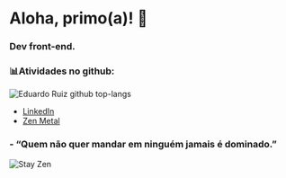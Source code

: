 # Aloha, primo(a)!  🤘 

### Dev front-end.

### 📊Atividades no github:
![Eduardo Ruiz github top-langs](https://github-readme-stats.vercel.app/api/top-langs/?username=eduruiz333&layout=compact&theme=tokyonight)

* [LinkedIn](https://www.linkedin.com/in/zenduardo/)
* [Zen Metal](https://zenmetal.com.br/)

### - “Quem não quer mandar em ninguém jamais é dominado.”
![Stay Zen](https://zenmetal.com.br/assets/img/zen-symbol-02.png)




